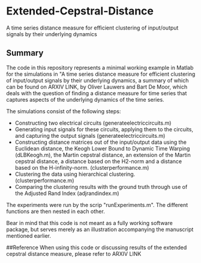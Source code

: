 # Extended-Cepstral-Distance
A time series distance measure for efficient clustering of input/output signals by their underlying dynamics
## Summary
The code in this repository represents a minimal working example in Matlab for the simulations in "A time series distance measure for efficient clustering of input/output signals by their underlying dynamics, a summary of which can be found on ARXIV LINK, by Oliver Lauwers and Bart De Moor, which deals with the question of finding a distance measure for time series that captures aspects of the underlying dynamics of the time series.

The simulations consist of the following steps:
 - Constructing two electrical circuits (generateelectriccircuits.m)
 - Generating input signals for these circuits, applying them to the circuits, and capturing the output signals (generateelectriccircuits.m)
 - Constructing distance matrices out of the input/output data using the Euclidean distance, the Keogh Lower Bound to Dynamic Time Warping (dLBKeogh.m), the Martin cepstral distance, an extension of the Martin cepstral distance, a distance based on the H2-norm and a distance based on the H-infinity-norm. (clusterperformance.m)
 - Clustering the data using hierarchical clustering. (clusterperformance.m)
 - Comparing the clustering results with the ground truth through use of the Adjusted Rand Index (adjrandindex.m)

The experiments were run by the scrip "runExperiments.m". The different functions are then nested in each other.

Bear in mind that this code is not meant as a fully working software package, but serves merely as an illustration accompanying the manuscript mentioned earlier.

##Reference
When using this code or discussing results of the extended cepstral distance measure, please refer to ARXIV LINK